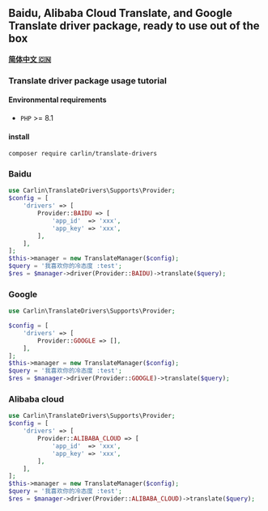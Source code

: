 ## Baidu, Alibaba Cloud Translate, and Google Translate driver package, ready to use out of the box

[**简体中文 🇨🇳**](README_cn.md)

### Translate driver package usage tutorial
#### Environmental requirements
- `PHP` >= 8.1

#### install
```
composer require carlin/translate-drivers
```

### Baidu

```php
use Carlin\TranslateDrivers\Supports\Provider;
$config = [
    'drivers' => [
        Provider::BAIDU => [
            'app_id'  => 'xxx',
            'app_key' => 'xxx',
        ],
    ],
];
$this->manager = new TranslateManager($config);
$query = '我喜欢你的冷态度 :test';
$res = $manager->driver(Provider::BAIDU)->translate($query);
```


### Google

```php
use Carlin\TranslateDrivers\Supports\Provider;

$config = [
    'drivers' => [
        Provider::GOOGLE => [],
    ],
];
$this->manager = new TranslateManager($config);
$query = '我喜欢你的冷态度 :test';
$res = $manager->driver(Provider::GOOGLE)->translate($query);
```

### Alibaba cloud

```php
use Carlin\TranslateDrivers\Supports\Provider;
$config = [
    'drivers' => [
        Provider::ALIBABA_CLOUD => [
            'app_id'  => 'xxx',
            'app_key' => 'xxx',
        ],
    ],
];
$this->manager = new TranslateManager($config);
$query = '我喜欢你的冷态度 :test';
$res = $manager->driver(Provider::ALIBABA_CLOUD)->translate($query);
```
